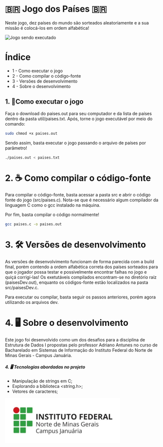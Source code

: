 # 🇧🇷 Jogo dos Países 🇧🇷

Neste jogo, dez países do mundo são sorteados aleatoriamente e a sua missão é colocá-los em ordem alfabética!

![Jogo sendo executado](images/jogo.gif)

# Índice
- 1 - Como executar o jogo
- 2 - Como compilar o código-fonte
- 3 - Versões de desenvolvimento
- 4 - Sobre o desenvolvimento

## 1. 🐧Como executar o jogo
Faça o download do paises.out para seu computador e da lista de países dentro da pasta util/paises.txt. Após, torne o jogo executável por meio do comando:
```bash
sudo chmod +x paises.out
```

Sendo assim, basta executar o jogo passando o arquivo de países por parâmetro!
```bash
./paises.out < paises.txt
```
# 2. ☕ Como compilar o código-fonte

Para compilar o código-fonte, basta acessar a pasta src e abrir o código fonte do jogo (src/paises.c). Nota-se que é necessário algum compilador da linguagem C como o gcc instalado na máquina.

Por fim, basta compilar o código normalmente!
```bash
gcc paises.c -o paises.out
```
# 3. 🛠️ Versões de desenvolvimento

As versões de desenvolvimento funcionam de forma parecida com a build final, porém contendo a ordem alfabética correta dos países sorteados para que o jogador possa testar e possivelmente encontrar falhas no jogo e quiçá corrigí-las! Os exetutáveis compilados encontram-se no diretório raíz (paisesDev.out), enquanto os códigos-fonte estão localizados na pasta src/paisesDev.c. 

Para executar ou compilar, basta seguir os passos anteriores, porém agora utilizando os arquivos dev.

# 4. 🖥️ Sobre o desenvolvimento

Este jogo foi desenvolvido como um dos desafios para a disciplina de Estrutura de Dados I propostas pelo professor Adriano Antunes no curso de Bacharelado em Sistemas de Informação do Instituto Federal do Norte de Minas Gerais - Campus Januária.

##### 4. 🖥 Tecnologias abordadas no projeto
- Manipulação de strings em C;
- Explorando a biblioteca <string.h>;
- Vetores de caracteres;

![IFNMG - Januaria](images/ifnmg.png)
